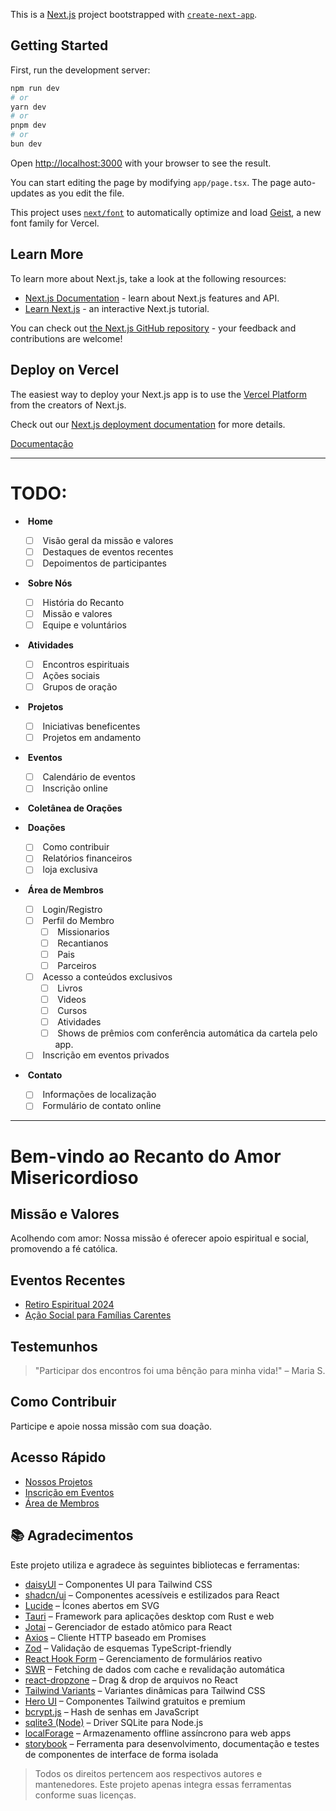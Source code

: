This is a [Next.js](https://nextjs.org) project bootstrapped with [`create-next-app`](https://nextjs.org/docs/app/api-reference/cli/create-next-app).

## Getting Started

First, run the development server:

```bash
npm run dev
# or
yarn dev
# or
pnpm dev
# or
bun dev
```

Open [http://localhost:3000](http://localhost:3000) with your browser to see the result.

You can start editing the page by modifying `app/page.tsx`. The page auto-updates as you edit the file.

This project uses [`next/font`](https://nextjs.org/docs/app/building-your-application/optimizing/fonts) to automatically optimize and load [Geist](https://vercel.com/font), a new font family for Vercel.

## Learn More

To learn more about Next.js, take a look at the following resources:

- [Next.js Documentation](https://nextjs.org/docs) - learn about Next.js features and API.
- [Learn Next.js](https://nextjs.org/learn) - an interactive Next.js tutorial.

You can check out [the Next.js GitHub repository](https://github.com/vercel/next.js) - your feedback and contributions are welcome!

## Deploy on Vercel

The easiest way to deploy your Next.js app is to use the [Vercel Platform](https://vercel.com/new?utm_medium=default-template&filter=next.js&utm_source=create-next-app&utm_campaign=create-next-app-readme) from the creators of Next.js.

Check out our [Next.js deployment documentation](https://nextjs.org/docs/app/building-your-application/deploying) for more details.

[Documentação](doc/README.md)

---

# TODO:

-  **Home**
  
  - [ ]  Visão geral da missão e valores
  - [ ]  Destaques de eventos recentes
  - [ ]  Depoimentos de participantes
-  **Sobre Nós**
  
  - [ ]  História do Recanto
  - [ ]  Missão e valores
  - [ ]  Equipe e voluntários
-  **Atividades**
  
  - [ ]  Encontros espirituais
  - [ ]  Ações sociais
  - [ ]  Grupos de oração
-  **Projetos**
  
  - [ ]  Iniciativas beneficentes
  - [ ]  Projetos em andamento
-  **Eventos**
  
  - [ ]  Calendário de eventos
  - [ ]  Inscrição online
-  **Coletânea de Orações**
  
-  **Doações**
  
  - [ ]  Como contribuir
  - [ ]  Relatórios financeiros
  - [ ]  loja exclusiva
-  **Área de Membros**
  
  - [ ]  Login/Registro
  - [ ]  Perfil do Membro
    - [ ]  Missionarios
    - [ ]  Recantianos
    - [ ]  Pais
    - [ ]  Parceiros
  - [ ]  Acesso a conteúdos exclusivos
    - [ ]  Livros
    - [ ]  Videos
    - [ ]  Cursos
    - [ ]  Atividades
    - [ ]  Shows de prêmios com conferência automática da cartela pelo app.
  - [ ]  Inscrição em eventos privados
-  **Contato**
  
  - [ ]  Informações de localização
  - [ ]  Formulário de contato online

---

# Bem-vindo ao Recanto do Amor Misericordioso

## Missão e Valores

Acolhendo com amor: Nossa missão é oferecer apoio espiritual e social, promovendo a fé católica.

## Eventos Recentes

- [Retiro Espiritual 2024](https://github.com/WillianQuintino/recanto-app/blob/main)
- [Ação Social para Famílias Carentes](https://github.com/WillianQuintino/recanto-app/blob/main)

## Testemunhos

> "Participar dos encontros foi uma bênção para minha vida!" – Maria S.

## Como Contribuir

Participe e apoie nossa missão com sua doação.

## Acesso Rápido

- [Nossos Projetos](https://github.com/WillianQuintino/recanto-app/blob/main)
- [Inscrição em Eventos](https://github.com/WillianQuintino/recanto-app/blob/main)
- [Área de Membros](https://github.com/WillianQuintino/recanto-app/blob/main)

## 📚 Agradecimentos

Este projeto utiliza e agradece às seguintes bibliotecas e ferramentas:

- [daisyUI](https://daisyui.com) – Componentes UI para Tailwind CSS
- [shadcn/ui](https://ui.shadcn.com) – Componentes acessíveis e estilizados para React
- [Lucide](https://lucide.dev) – Ícones abertos em SVG
- [Tauri](https://v2.tauri.app) – Framework para aplicações desktop com Rust e web
- [Jotai](https://jotai.org) – Gerenciador de estado atômico para React
- [Axios](https://axios-http.com) – Cliente HTTP baseado em Promises
- [Zod](https://zod.dev) – Validação de esquemas TypeScript-friendly
- [React Hook Form](https://www.react-hook-form.com) – Gerenciamento de formulários reativo
- [SWR](https://swr.vercel.app/pt-BR) – Fetching de dados com cache e revalidação automática
- [react-dropzone](https://react-dropzone.js.org) – Drag & drop de arquivos no React
- [Tailwind Variants](https://www.tailwind-variants.org) – Variantes dinâmicas para Tailwind CSS
- [Hero UI](https://www.heroui.com) – Componentes Tailwind gratuitos e premium
- [bcrypt.js](https://github.com/dcodeIO/bcrypt.js) – Hash de senhas em JavaScript
- [sqlite3 (Node)](https://www.npmjs.com/package/sqlite3) – Driver SQLite para Node.js
- [localForage](https://localforage.github.io/localForage/) – Armazenamento offline assíncrono para web apps
- [storybook](https://storybook.js.org) – Ferramenta para desenvolvimento, documentação e testes de componentes de interface de forma isolada

> Todos os direitos pertencem aos respectivos autores e mantenedores. Este projeto apenas integra essas ferramentas conforme suas licenças.
